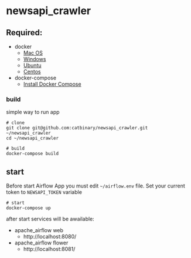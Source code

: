 # newsapi_crawler


## Required:

- docker
    - [Mac OS](https://docs.docker.com/docker-for-mac/install/)
    - [Windows](https://docs.docker.com/docker-for-windows/install/)
    - [Ubuntu](https://docs.docker.com/install/linux/docker-ce/ubuntu/#install-docker-ce)
    - [Centos](https://docs.docker.com/install/linux/docker-ce/centos/#install-docker-ce)
- docker-compose
    - [Install Docker Compose](https://docs.docker.com/compose/install/)

    
### build

simple way to run app
        
    # clone
    git clone git@github.com:catbinary/newsapi_crawler.git ~/newsapi_crawler
    cd ~/newsapi_crawler
    
    # build
    docker-compose build
    
## start

Before start Airflow App you must edit `~/airflow.env` file. Set your current token to `NEWSAPI_TOKEN` variable

    # start
    docker-compose up

after start services will be awailable:

- apache_airflow web
    - http://localhost:8080/
- apache_airflow flower
    - http://localhost:8081/

